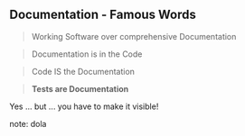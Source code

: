 ## Documentation - Famous Words

> Working Software over comprehensive Documentation

> Documentation is in the Code

> Code IS the Documentation

> __Tests are Documentation__

<div class="hint fragment">
Yes ... but ... you have to make it visible!
</div>

note:
dola